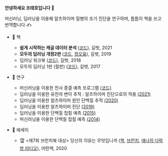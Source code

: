 <b> 안녕하세요 조태호입니다 </b> 👋  <br/>  

머신러닝, 딥러닝을 이용해 알츠하이머 질병의 조기 진단을 연구하며, 틈틈이 책을 쓰고 번역합니다 ✍️ <br/> 

* 📖 책
  + <b> 쉽게 시작하는 캐글 데이터 분석 </b>  ([코드](https://github.com/taehojo/getting_started_with_kaggle)), 길벗, 2021 
  + <b> 모두의 딥러닝 개정2판 </b>  ([코드](https://github.com/taehojo/deeplearning-for-everyone-2nd), [정오표](https://github.com/taehojo/deeplearning-for-everyone-2nd/blob/master/book/errata-0906.pdf)), 길벗, 2019 
  + 딥러닝 워크북 ([코드](https://github.com/taehojo/deeplearning-workshop)), 길벗, 2018
  + 모두의 딥러닝 1판 (절판) ([코드](https://github.com/taehojo/deeplearning-for-everyone-1st)), 길벗, 2017

* 🔬 연구
  + 머신러닝을 이용한 전사 종결 예측 프로그램 [(코드)](https://github.com/taehojo/machine-learning-biochemistry-rho)
  + 딥러닝을 이용한 유전자 변이 추적 : 알츠하이머 진단으로의 적용 [(2021)](https://www.medrxiv.org/content/10.1101/2021.07.19.21260789v1)
  + 딥러닝을 이용한 알츠하이머 원인 단백질 추적 [(2020)](https://bmcbioinformatics.biomedcentral.com/articles/10.1186/s12859-020-03848-0)
  + 딥러닝을 이용한 알츠하이머 진단 [(2019)](https://www.frontiersin.org/articles/10.3389/fnagi.2019.00220/full)
  + 딥러닝을 이용한 단백질 접힘 예측 [(2015)](https://www.nature.com/articles/srep17573) 
  + 머신러닝을 이용한 단백질 접힘 예측 [(2014)](https://bmcbioinformatics.biomedcentral.com/articles/10.1186/1471-2105-15-S11-S14)

* 📓 에세이
  + 🏆 <제7회 브런치북 대상> 당신의 이유는 무엇입니까 ([책](http://www.yes24.com/Product/Goods/90981164), [브런치](https://brunch.co.kr/brunchbook/not-this-world), [애나의 다락방 라디오](https://www.youtube.com/watch?v=szHI91_ZbBU)), 어떤책, 2020
  
<!---
taehojo/taehojo is a ✨ special ✨ repository because its `README.md` (this file) appears on your GitHub profile.
You can click the Preview link to take a look at your changes.
--->
